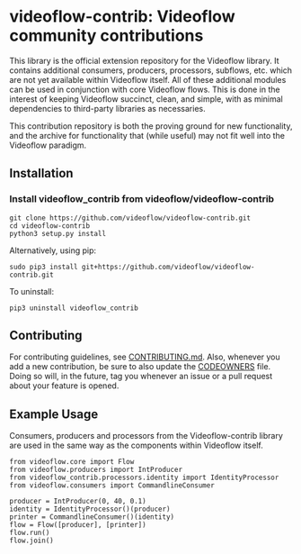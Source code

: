 # videoflow-contrib: Videoflow community contributions
This library is the official extension repository for the Videoflow library. 
It contains additional consumers, producers, processors, subflows, etc. which are not yet available within Videoflow itself. 
All of these additional modules can be used in conjunction with core Videoflow flows.
This is done in the interest of keeping Videoflow succinct, clean, and simple, with as minimal dependencies to third-party
libraries as necessaries.

This contribution repository is both the proving ground for new functionality, and the archive for functionality that (while useful) may not fit well into the Videoflow paradigm.

## Installation
### Install videoflow_contrib from videoflow/videoflow-contrib

```
git clone https://github.com/videoflow/videoflow-contrib.git
cd videoflow-contrib
python3 setup.py install
```

Alternatively, using pip:

```
sudo pip3 install git+https://github.com/videoflow/videoflow-contrib.git
```

To uninstall:

```
pip3 uninstall videoflow_contrib
```

## Contributing
For contributing guidelines, see [CONTRIBUTING.md](CONTRIBUTING.md). 
Also, whenever you add a new contribution, be sure to also update the [CODEOWNERS](CODEOWNERS) file.  Doing so will, in the future, tag you whenever an issue or a pull request about your feature is opened.

## Example Usage
Consumers, producers and processors from the Videoflow-contrib library are used
in the same way as the components within Videoflow itself.

```
from videoflow.core import Flow
from videoflow.producers import IntProducer
from videoflow_contrib.processors.identity import IdentityProcessor
from videoflow.consumers import CommandlineConsumer

producer = IntProducer(0, 40, 0.1)
identity = IdentityProcessor()(producer)
printer = CommandlineConsumer()(identity)
flow = Flow([producer], [printer])
flow.run()
flow.join()

```


